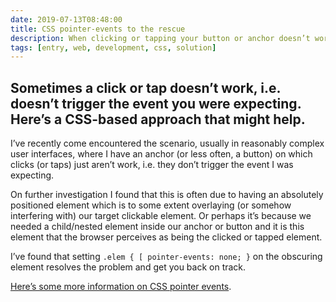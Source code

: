 ```yaml
---
date: 2019-07-13T08:48:00
title: CSS pointer-events to the rescue
description: When clicking or tapping your button or anchor doesn’t work, this may be the solution you need.
tags: [entry, web, development, css, solution]
---
```

Sometimes a click or tap doesn’t work, i.e. doesn’t trigger the event you were expecting. Here’s a CSS-based approach that might help.
---

I’ve recently come encountered the scenario, usually in reasonably complex user interfaces, where I have an anchor (or less often, a button) on which clicks (or taps) just aren’t work, i.e. they don’t trigger the event I was expecting. 

On further investigation I found that this is often due to having an absolutely positioned element which is to some extent overlaying (or somehow interfering with) our target clickable element. Or perhaps it’s because we needed a child/nested element inside our anchor or button and it is this element that the browser perceives as being the clicked or tapped element.

I’ve found that setting `.elem { [ pointer-events: none; }` on the obscuring element resolves the problem and get you back on track.

[Here’s some more information on CSS pointer events](https://developer.mozilla.org/en-US/docs/Web/CSS/pointer-events).
